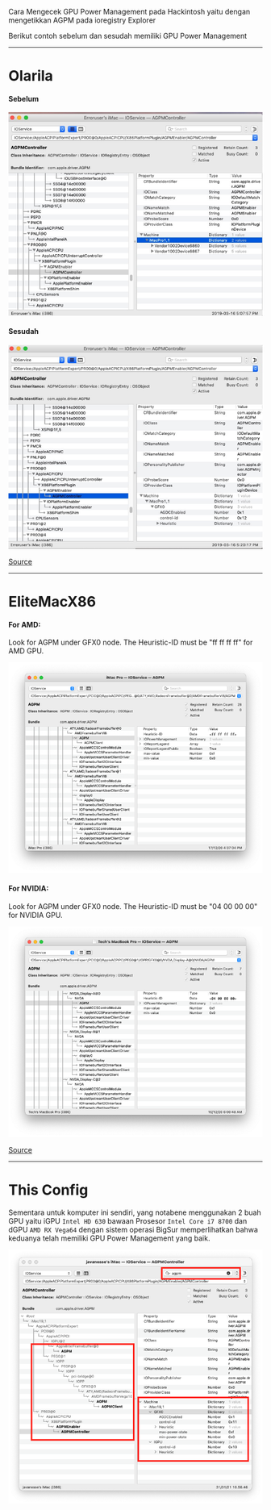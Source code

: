 Cara Mengecek GPU Power Management pada Hackintosh yaitu dengan mengetikkan AGPM pada ioregistry Explorer

Berikut contoh sebelum dan sesudah memiliki GPU Power Management

---

# Olarila

#### Sebelum
![Before](/Catatan/Resources/GPUPM-before.jpg)

#### Sesudah
![After](/Catatan/Resources/GPUPM-after.jpg)

[Source](https://www.olarila.com/topic/5974-agpminjector/)

---

# EliteMacX86

#### For AMD:

Look for AGPM under GFX0 node. The Heuristic-ID must be "ff ff ff ff" for AMD GPU.

![AMD](/Catatan/Resources/AMD-Heuristic-ID.png)

#### For NVIDIA:

Look for AGPM under GFX0 node. The Heuristic-ID must be "04 00 00 00" for NVIDIA GPU.

![NVidia](/Catatan/Resources/NVidia-Heuristic-ID.png)


[Source](https://www.elitemacx86.com/threads/how-to-enable-discrete-gpu-power-management-nvidia-amd.657/)

---

# This Config

Sementara untuk komputer ini sendiri, yang notabene menggunakan 2 buah GPU yaitu iGPU `Intel HD 630` bawaan Prosesor `Intel Core i7 8700` dan dGPU `AMD RX Vega64` dengan sistem operasi BigSur memperlihatkan bahwa keduanya telah memiliki GPU Power Management yang baik.

![jvGPUPM](/Catatan/Resources/jvGPUPM.png)


